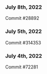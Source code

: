 ### July 8th, 2022

Commit #28892

### July 5th, 2022

Commit #314353


### July 4th, 2022

Commit #72281

